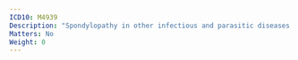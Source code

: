 ```yaml
---
ICD10: M4939
Description: "Spondylopathy in other infectious and parasitic diseases classified elsewhere: Site unspecified"
Matters: No
Weight: 0
---
```


